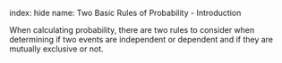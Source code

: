 index: hide
name: Two Basic Rules of Probability - Introduction

When calculating probability, there are two rules to consider when determining if two events are independent or dependent and if they are mutually exclusive or not.
